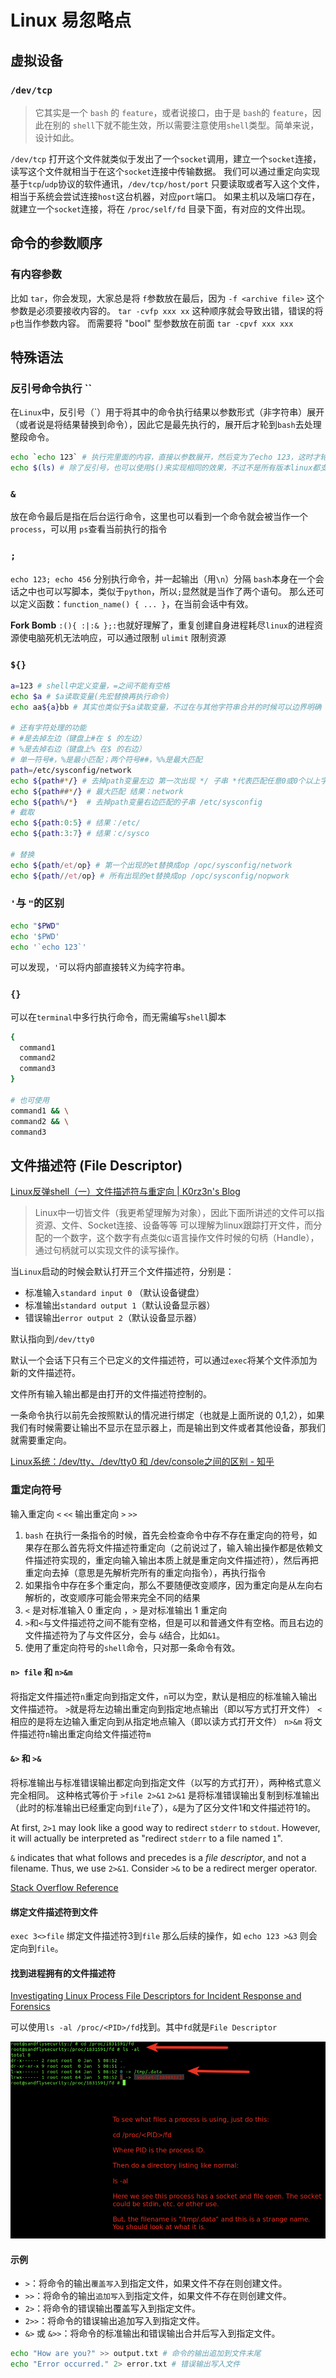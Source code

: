 # Linux 易忽略点

## 虚拟设备

### `/dev/tcp`

> 它其实是一个 `bash` 的 `feature`，或者说接口，由于是 `bash`的 `feature`，因此在别的 `shell`下就不能生效，所以需要注意使用`shell`类型。简单来说，设计如此。

`/dev/tcp` 打开这个文件就类似于发出了一个`socket`调用，建立一个`socket`连接，读写这个文件就相当于在这个`socket`连接中传输数据。
我们可以通过重定向实现基于`tcp`/`udp`协议的软件通讯，`/dev/tcp/host/port` 只要读取或者写入这个文件，相当于系统会尝试连接`host`这台机器，对应`port`端口。
如果主机以及端口存在，就建立一个`socket`连接，将在 `/proc/self/fd` 目录下面，有对应的文件出现。

## 命令的参数顺序

### 有内容参数
比如 `tar`，你会发现，大家总是将 `f`参数放在最后，因为 `-f <archive file>` 这个参数是必须要接收内容的。
`tar -cvfp xxx xx` 这种顺序就会导致出错，错误的将`p`也当作参数内容。
而需要将 "bool" 型参数放在前面
`tar -cpvf xxx xxx`

## 特殊语法

### 反引号命令执行 \`\` 
在`Linux`中，反引号（\`）用于将其中的命令执行结果以参数形式（非字符串）展开（或者说是将结果替换到命令），因此它是最先执行的，展开后才轮到`bash`去处理整段命令。

```sh
echo `echo 123` # 执行完里面的内容，直接以参数展开，然后变为了echo 123，这时才轮到babsh执行这段命令
echo $(ls) # 除了反引号，也可以使用$()来实现相同的效果，不过不是所有版本linux都支持
```

### `&`
放在命令最后是指在后台运行命令，这里也可以看到一个命令就会被当作一个 `process`，可以用 `ps`查看当前执行的指令

### `;`
`echo 123; echo 456` 分别执行命令，并一起输出（用`\n`）分隔
`bash`本身在一个会话之中也可以写脚本，类似于`python`，所以`;`显然就是当作了两个语句。
那么还可以定义函数：`function_name() { ... }`，在当前会话中有效。

**Fork Bomb** `:(){ :|:& };:`也就好理解了，重复创建自身进程耗尽`linux`的进程资源使电脑死机无法响应，可以通过限制 `ulimit` 限制资源

### `${}`

```sh
a=123 # shell中定义变量，=之间不能有空格
echo $a # $a读取变量(先宏替换再执行命令)
echo aa${a}bb # 其实也类似于$a读取变量，不过在与其他字符串合并的时候可以边界明确

# 还有字符处理的功能
# #是去掉左边（键盘上#在 $ 的左边）  
# %是去掉右边（键盘上% 在$ 的右边）  
# 单一符号#，%是最小匹配；两个符号##，%%是最大匹配
path=/etc/sysconfig/network
echo ${path#*/} # 去掉path变量左边 第一次出现 */ 子串 *代表匹配任意0或0个以上字符 结果：etc/sysconfig/network
echo ${path##*/} # 最大匹配 结果：network
echo ${path%/*}  # 去掉path变量右边匹配的子串 /etc/sysconfig
# 截取
echo ${path:0:5} # 结果：/etc/
echo ${path:3:7} # 结果：c/sysco

# 替换
echo ${path/et/op} # 第一个出现的et替换成op /opc/sysconfig/network 
echo ${path//et/op} # 所有出现的et替换成op /opc/sysconfig/nopwork
```

### `'`与 `"`的区别

```sh
echo "$PWD"
echo '$PWD'
echo '`echo 123`'
```
可以发现，`'`可以将内部直接转义为纯字符串。

### `{}`
可以在`terminal`中多行执行命令，而无需编写`shell`脚本

```sh
{
  command1
  command2
  command3
}

# 也可使用
command1 && \
command2 && \
command3
```

## 文件描述符 (File Descriptor)

[Linux反弹shell（一）文件描述符与重定向 | K0rz3n's Blog](https://www.k0rz3n.com/2018/08/05/Linux%E5%8F%8D%E5%BC%B9shell%EF%BC%88%E4%B8%80%EF%BC%89%E6%96%87%E4%BB%B6%E6%8F%8F%E8%BF%B0%E7%AC%A6%E4%B8%8E%E9%87%8D%E5%AE%9A%E5%90%91/)

> Linux中一切皆文件（我更希望理解为对象），因此下面所讲述的文件可以指资源、文件、Socket连接、设备等等
> 可以理解为linux跟踪打开文件，而分配的一个数字，这个数字有点类似c语言操作文件时候的句柄（Handle），通过句柄就可以实现文件的读写操作。

当`Linux`启动的时候会默认打开三个文件描述符，分别是：

- 标准输入`standard input 0` （默认设备键盘）  
- 标准输出`standard output 1`（默认设备显示器）  
- 错误输出`error output 2`（默认设备显示器）

默认指向到`/dev/tty0`

默认一个会话下只有三个已定义的文件描述符，可以通过`exec`将某个文件添加为新的文件描述符。

文件所有输入输出都是由打开的文件描述符控制的。

一条命令执行以前先会按照默认的情况进行绑定（也就是上面所说的 0,1,2），如果我们有时候需要让输出不显示在显示器上，而是输出到文件或者其他设备，那我们就需要重定向。

[Linux系统：/dev/tty、/dev/tty0 和 /dev/console之间的区别 - 知乎](https://zhuanlan.zhihu.com/p/632099551)

### 重定向符号

输入重定向 `<` `<<`
输出重定向 `>` `>>`

1. `bash` 在执行一条指令的时候，首先会检查命令中存不存在重定向的符号，如果存在那么首先将文件描述符重定向（之前说过了，输入输出操作都是依赖文件描述符实现的，重定向输入输出本质上就是重定向文件描述符），然后再把重定向去掉（意思是先解析完所有的重定向指令），再执行指令
2. 如果指令中存在多个重定向，那么不要随便改变顺序，因为重定向是从左向右解析的，改变顺序可能会带来完全不同的结果
3. `<` 是对标准输入 0 重定向 ，`>` 是对标准输出 1 重定向
4. `>`和`<`与文件描述符之间不能有空格，但是可以和普通文件有空格。而且右边的文件描述符为了与文件区分，会与 `&`结合，比如`&1`。
5. 使用了重定向符号的`shell`命令，只对那一条命令有效。

#### `n> file` 和 `n>&m`
将指定文件描述符`n`重定向到指定文件，`n`可以为空，默认是相应的标准输入输出文件描述符。
`>`就是将左边输出重定向到指定地点输出（即以写方式打开文件）
`<`相应的是将左边输入重定向到从指定地点输入（即以读方式打开文件）
`n>&m` 将文件描述符`n`输出重定向给文件描述符`m`

#### `&>` 和 `>&`
将标准输出与标准错误输出都定向到指定文件（以写的方式打开），两种格式意义完全相同。
这种格式等价于 `>file 2>&1` 
`2>&1` 是将标准错误输出复制到标准输出（此时的标准输出已经重定向到`file`了），`&`是为了区分文件1和文件描述符1的。

At first, `2>1` may look like a good way to redirect `stderr` to `stdout`. However, it will actually be interpreted as "redirect `stderr` to a file named `1`".

`&` indicates that what follows and precedes is a _file descriptor_, and not a filename. Thus, we use `2>&1`. Consider `>&` to be a redirect merger operator.

[Stack Overflow Reference](https://stackoverflow.com/a/40319372)

#### 绑定文件描述符到文件
`exec 3<>file` 绑定文件描述符3到`file`
那么后续的操作，如 `echo 123 >&3` 则会定向到`file`。

#### 找到进程拥有的文件描述符
[Investigating Linux Process File Descriptors for Incident Response and Forensics](https://www.linkedin.com/pulse/investigating-linux-process-file-descriptors-incident-craig-rowland#:~:text=A%20file%20descriptor%20is%20a,a%20pointer%20to%20a%20file.)

可以使用`ls -al /proc/<PID>/fd`找到。其中`fd`就是`File Descriptor`

![](../../attachments/Pasted%20image%2020230907154606.png)

#### 示例
- `>`：将命令的输出`覆盖写入`到指定文件，如果文件不存在则创建文件。
- `>>`：将命令的输出`追加写入`到指定文件，如果文件不存在则创建文件。
- `2>`：将命令的错误输出覆盖写入到指定文件。
- `2>>`：将命令的错误输出追加写入到指定文件。
- `&>` 或 `&>>`：将命令的标准输出和错误输出合并后写入到指定文件。

```sh
echo "How are you?" >> output.txt # 命令的输出追加到文件末尾
echo "Error occurred." 2> error.txt # 错误输出写入文件
```

